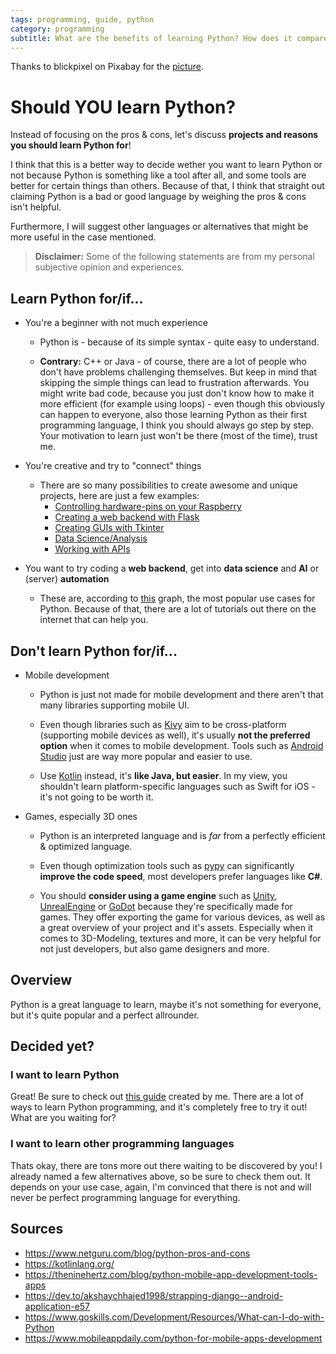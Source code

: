 ```yaml
---
tags: programming, guide, python
category: programming
subtitle: What are the benefits of learning Python? How does it compare to other languages?
---
```


Thanks to blickpixel on Pixabay for the [picture](https://pixabay.com/photos/snake-python-serpent-scales-543243/).

# Should YOU learn Python?
Instead of focusing on the pros & cons, let's discuss **projects and reasons you should learn Python for**!

I think that this is a better way to decide wether you want to learn Python or not because Python is something like a tool after all, and some tools are better for certain things than others. Because of that, I think that straight out claiming Python is a bad or good language by weighing the pros & cons isn't helpful.

Furthermore, I will suggest other languages or alternatives that might be more useful in the case mentioned.

> **Disclaimer:** Some of the following statements are from my personal subjective opinion and experiences.

## Learn Python for/if...
- You're a beginner with not much experience
    - Python is - because of its simple syntax - quite easy to understand.
    
    - **Contrary:** C++ or Java - of course, there are a lot of people who don't have problems challenging themselves. But keep in mind that skipping the simple things can lead to frustration afterwards. You might write bad code, because you just don't know how to make it more efficient (for example using loops) - even though this obviously can happen to everyone, also those learning Python as their first programming language, I think you should always go step by step. Your motivation to learn just won't be there (most of the time), trust me.   

- You're creative and try to "connect" things
    - There are so many possibilities to create awesome and unique projects, here are just a few examples:
        - [Controlling hardware-pins on your Raspberry](https://www.raspberrypi.com/documentation/computers/os.html)
        - [Creating a web backend with Flask](https://realpython.com/tutorials/flask/)
        - [Creating GUIs with Tkinter](https://realpython.com/python-gui-tkinter/)
        - [Data Science/Analysis](https://realpython.com/pytorch-vs-tensorflow/)
        - [Working with APIs](https://www.dataquest.io/blog/python-api-tutorial/)

- You want to try coding a **web backend**, get into **data science** and **AI** or (server) **automation**
    - These are, according to [this](https://www.mobileappdaily.com/python-for-mobile-apps-development) graph, the most popular use cases for Python. Because of that, there are a lot of tutorials out there on the internet that can help you.

## Don't learn Python for/if...
- Mobile development
    - Python is just not made for mobile development and there aren't that many libraries supporting mobile UI.

    - Even though libraries such as [Kivy](https://kivy.org/) aim to be cross-platform (supporting mobile devices as well), it's usually **not the preferred option** when it comes to mobile development. Tools such as [Android Studio](https://developer.android.com/studio/) just are way more popular and easier to use. 

    - Use [Kotlin](https://kotlinlang.org/) instead, it's **like Java, but easier**. In my view, you shouldn't learn platform-specific languages such as Swift for iOS - it's not going to be worth it.

- Games, especially 3D ones
    - Python is an interpreted language and is *far* from a perfectly efficient & optimized language.
    
    - Even though optimization tools such as [pypy](https://www.pypy.org/) can significantly **improve the code speed**, most developers prefer languages like **C#**. 
    
    - You should **consider using a game engine** such as [Unity](https://unity.com/), [UnrealEngine](https://www.unrealengine.com/) or [GoDot](https://godotengine.org/) because they're specifically made for games. They offer exporting the game for various devices, as well as a great overview of your project and it's assets. Especially when it comes to 3D-Modeling, textures and more, it can be very helpful for not just developers, but also game designers and more.


## Overview
Python is a great language to learn, maybe it's not something for everyone, but it's quite popular and a perfect allrounder.

## Decided yet?

### I want to learn Python
Great! Be sure to check out [this guide](programming-guides-and-tools) created by me. There are a lot of ways to learn Python programming, and it's completely free to try it out! What are you waiting for? 

### I want to learn other programming languages
Thats okay, there are tons more out there waiting to be discovered by you! I already named a few alternatives above, so be sure to check them out. It depends on your use case, again, I'm convinced that there is not and will never be perfect programming language for everything.

## Sources
- https://www.netguru.com/blog/python-pros-and-cons
- https://kotlinlang.org/
- https://theninehertz.com/blog/python-mobile-app-development-tools-apps
- https://dev.to/akshaychhajed1998/strapping-django--android-application-e57
- https://www.goskills.com/Development/Resources/What-can-I-do-with-Python
- https://www.mobileappdaily.com/python-for-mobile-apps-development

